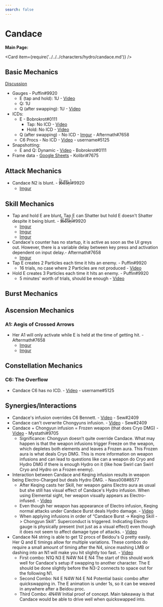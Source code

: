 ```yaml
---
search: false
---
```


# Candace

**Main Page:**

<Card item={require('../../../characters/hydro/candace.md')} />

## Basic Mechanics

[Discussion](https://tickets.deeznuts.moe/transcripts/candace-basic-mechanics-1024513911459946547)

* Gauges - Puffin\#9920
  * E (tap and hold): 1U - [Video](https://www.youtube.com/watch?v=hvcrj4nT-s0)
  * Q: 1U
  * Q (after swapping): 1U - [Video](https://www.youtube.com/watch?v=pfCoUt4Glto)
* ICDs:
  * E - Bobrokrot\#0111
    * Tap: No ICD - [Video](https://youtu.be/aAAwH6Cu25U)
    * Hold: No ICD - [Video](https://youtu.be/jAHvEvGzy9M)
  * Q (after swapping) - No ICD - [Imgur](https://imgur.com/a/FFJ95Mr) - Aftermath\#7658
  * C6 Procs - No ICD - [Video](https://youtu.be/EZYZeAwipvQ) - username\#5125
* Snapshotting:
  * E and Q: Dynamic - [Video](https://youtu.be/st6K4RWTdWo) - Bobrokrot\#0111
* Frame data - [Google Sheets](https://docs.google.com/spreadsheets/d/1ZzXEM18EpmZcffzbVZNghpR7xrA39ypWwO1BTtiAQzc/edit?usp=sharing) - Kolibri\#7675

## Attack Mechanics

* Candace N2 is blunt. - f̸̒͂ỏ̶̂o̵͌̚s̶͊̏h̷̤̀ḯ̴̊\#9920
  * [Imgur](https://imgur.com/a/p491ecV)

## Skill Mechanics

* Tap and hold E are blunt. Tap E can Shatter but hold E doesn't Shatter despite it being blunt. - f̸̒͂ỏ̶̂o̵͌̚s̶͊̏h̷̤̀ḯ̴̊\#9920
  * [Imgur](https://imgur.com/a/CXxGhBq)
  * [Imgur](https://imgur.com/a/t2Wl7w0)
  * [Imgur](https://imgur.com/a/gW7sxZH)
* Candace's counter has no startup, it is active as soon as the UI greys out. However, there is a variable delay between key press and activation dependent on input delay.- Aftermath#7658
  * [Imgur](https://imgur.com/Xpn2eVs)
* Tap E creates 2 Particles each time it hits an enemy. - Puffin\#9920
  * 16 trials, no case where 2 Particles are not produced - [Video](https://youtu.be/8HMzZfMOZOc)
* Hold E creates 3 Particles each time it hits an enemy. - Puffin\#9920
  * 5 minutes' worth of trials, should be enough - [Video](https://youtu.be/VUZTlHKVq64)

## Burst Mechanics

## Ascension Mechanics

### A1: Aegis of Crossed Arrows
* Her A1 will only activate while E is held at the time of getting hit. - Aftermath\#7658
  * [Imgur](https://imgur.com/viN0iTM)
  * [Imgur](https://imgur.com/IILpMea)

## Constellation Mechanics

### C6: The Overflow

* Candace C6 has no ICD. - [Video](https://youtu.be/EZYZeAwipvQ) - username\#5125

## Synergies/Interactions

* Candace's infusion overrides C6 Bennett. - [Video](https://www.youtube.com/watch?v=xXE9ZbcmfIo) - Sew\#2409
* Candace can't overwrite Chongyuns infusion. - [Video](https://www.youtube.com/watch?v=QjD49OckiVc) - Sew\#2409
* Candace + Chongyun infusion = Frozen weapon (that does Cryo DMG) - [Video](https://youtu.be/N-ThOhYi6X8) - Mystathi#9705
  * Significance: Chongyun doesn’t quite override Candace. What may happen is that the weapon infusions trigger Freeze on the weapon, which depletes both elements and leaves a Frozen aura. This Frozen aura is what deals Cryo DMG. This is more information on weapon infusions and can lead to questions like can a weapon do Cryo and Hydro DMG if there is enough Hydro on it (like how Swirl can Swirl Cryo and Hydro on a Frozen enemy).
* Interaction between Candace and Keqing infusion results in weapon being Electro-Charged but deals Hydro DMG. - Nass008\#8577
  * After Keqing casts her Skill, her weapon gains Electro aura as usual but she still has visual effect of Candace's Hydro infusion.
When using Elemental sight, her weapon visually appears as Electro-infused. - [Video](https://imgur.com/W0LdtNj)
  * Even though her weapon has appearance of Electro infusion, Keqing normal attacks under Candace Burst deals Hydro damage. - [Video](https://imgur.com/WTnZFQY)
  * When applying infusions in order of “Candace Burst -> Keqing Skill -> Chongyun Skill”. Superconduct is triggered. Indicating Electro gauge is physically present (not just as a visual effect) even though it does not seem to affect damage type of attacks. - [Video](https://imgur.com/hjHzlpY)
* Candace N4 string is able to get 12 procs of Beidou's Q pretty easily. Her Q and E timings allow for multiple variations. These combos do require a small amount of timing after the N4, since mashing LMB or dashing into an N1 will make you hit slightly too fast. - [Video](https://youtu.be/sGAyBp8IA5k)
  * First combo: N1Q N3 E N4W N4 E N4
The start of this should work well for Candace's setup if swapping to another character. The E should be done slightly before the N3-2 connects to space out for the following N1.
  * Second Combo: N4 E N4W N4 E N4
Potential basic combo after quickswapping in. The E animation is under 1s, so it can be weaved in anywhere after a Beidou proc.
  * Third Combo: 4N4W
Initial proof of concept. Main takeaway is that Candace would be able to drive well when quickswapped into.

